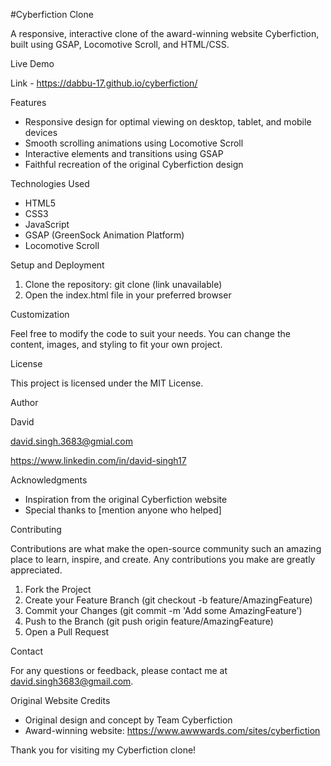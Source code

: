 ﻿#Cyberfiction Clone

A responsive, interactive clone of the award-winning website Cyberfiction, built using GSAP, Locomotive Scroll, and HTML/CSS.

Live Demo

Link - https://dabbu-17.github.io/cyberfiction/

Features

- Responsive design for optimal viewing on desktop, tablet, and mobile devices
- Smooth scrolling animations using Locomotive Scroll
- Interactive elements and transitions using GSAP
- Faithful recreation of the original Cyberfiction design

Technologies Used

- HTML5
- CSS3
- JavaScript
- GSAP (GreenSock Animation Platform)
- Locomotive Scroll

Setup and Deployment

1. Clone the repository: git clone (link unavailable)
2. Open the index.html file in your preferred browser

Customization

Feel free to modify the code to suit your needs. You can change the content, images, and styling to fit your own project.

License

This project is licensed under the MIT License.

Author

David

david.singh.3683@gmial.com

https://www.linkedin.com/in/david-singh17

Acknowledgments

- Inspiration from the original Cyberfiction website
- Special thanks to [mention anyone who helped]



Contributing

Contributions are what make the open-source community such an amazing place to learn, inspire, and create. Any contributions you make are greatly appreciated.

1. Fork the Project
2. Create your Feature Branch (git checkout -b feature/AmazingFeature)
3. Commit your Changes (git commit -m 'Add some AmazingFeature')
4. Push to the Branch (git push origin feature/AmazingFeature)
5. Open a Pull Request

Contact

For any questions or feedback, please contact me at david.singh3683@gmail.com.

Original Website Credits

- Original design and concept by Team Cyberfiction
- Award-winning website: https://www.awwwards.com/sites/cyberfiction

Thank you for visiting my Cyberfiction clone!
